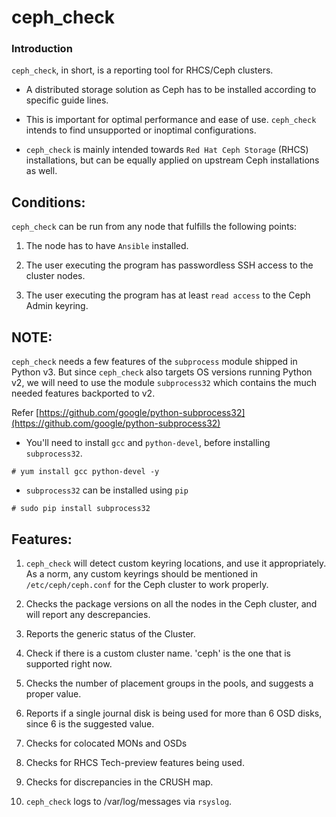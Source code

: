 # ceph_check 

### Introduction

`ceph_check`, in short, is a reporting tool for RHCS/Ceph clusters.

* A distributed storage solution as Ceph has to be installed according to specific guide lines. 

* This is important for optimal performance and ease of use. `ceph_check` intends to find unsupported or inoptimal configurations.

* `ceph_check` is mainly intended towards `Red Hat Ceph Storage` (RHCS) installations, but can be equally applied on upstream Ceph installations as well.

## Conditions:

`ceph_check` can be run from any node that fulfills the following points:

1. The node has to have `Ansible` installed.

2. The user executing the program has passwordless SSH access to the cluster nodes.

3. The user executing the program has at least `read access` to the Ceph Admin keyring.

## NOTE:

`ceph_check` needs a few features of the `subprocess` module shipped in Python v3. But since `ceph_check` also targets OS versions running Python v2, we will need to use the module `subprocess32` which contains the much needed features backported to v2.

Refer [https://github.com/google/python-subprocess32](https://github.com/google/python-subprocess32)

* You'll need to install `gcc` and `python-devel`, before installing `subprocess32`.

~~~
# yum install gcc python-devel -y
~~~

* `subprocess32` can be installed using `pip`

~~~
# sudo pip install subprocess32
~~~

## Features:

1. `ceph_check` will detect custom keyring locations, and use it appropriately. As a norm, any custom keyrings should be mentioned in `/etc/ceph/ceph.conf` for the Ceph cluster to work properly.

2. Checks the package versions on all the nodes in the Ceph cluster, and will report any descrepancies.

3. Reports the generic status of the Cluster.

4. Check if there is a custom cluster name. 'ceph' is the one that is supported right now.

5. Checks the number of placement groups in the pools, and suggests a proper value.

6. Reports if a single journal disk is being used for more than 6 OSD disks, since 6 is the suggested value.

7. Checks for colocated MONs and OSDs

8. Checks for RHCS Tech-preview features being used.

9. Checks for discrepancies in the CRUSH map.

10. `ceph_check` logs to /var/log/messages via `rsyslog`.

